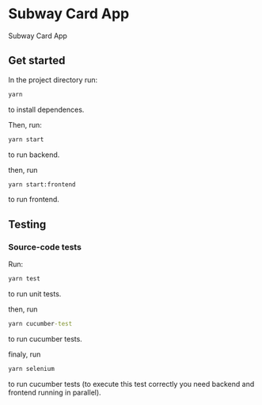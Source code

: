 # Subway Card App

Subway Card App

## Get started

In the project directory run:

```cmd
yarn
```

to install dependences.

Then, run:

```cmd
yarn start
```

to run backend.

then, run

```cmd
yarn start:frontend
```

to run frontend.

## Testing

### Source-code tests

Run:

```cmd
yarn test
```

to run unit tests.

then, run

```cmd
yarn cucumber-test
```

to run cucumber tests.

finaly, run

```cmd
yarn selenium
```

to run cucumber tests (to execute this test correctly you need backend and frontend running in parallel).
